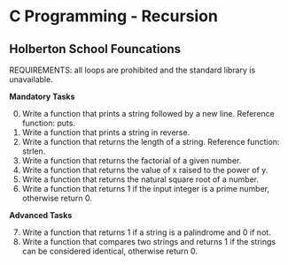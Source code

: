 # C Programming - Recursion #
## Holberton School Founcations ##

REQUIREMENTS: all loops are prohibited and the  standard library is unavailable.

 **Mandatory Tasks**

0. Write a function that prints a string followed by a new line. Reference function: puts.
1. Write a function that prints a string in reverse.
2. Write a function that returns the length of a string. Reference function: strlen.
3. Write a function that returns the factorial of a given number.
4. Write a function that returns the value of x raised to the power of y.
5. Write a function that returns the natural square root of a number.
6. Write a function that returns 1 if the input integer is a prime number, otherwise return 0.

**Advanced Tasks**

7. Write a function that returns 1 if a string is a palindrome and 0 if not.
8. Write a function that compares two strings and returns 1 if the strings can be considered identical, otherwise return 0.
